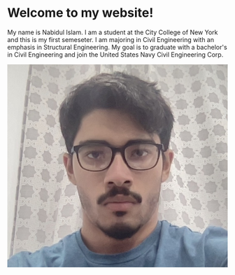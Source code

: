 # Welcome to my website! 
My name is Nabidul Islam. I am a student at the City College of New York and this is my first semeseter. I am majoring in Civil Engineering with an emphasis in Structural Engineering. My goal is to graduate with a bachelor's in Civil Engineering and join the United States Navy Civil Engineering Corp. 


![Picture](https://raw.githubusercontent.com/NabidulIslam/NabidulIslam.github.io/main/assets/css/Photo%20on%2010-18-22%20at%209.52%20PM.jpg)
